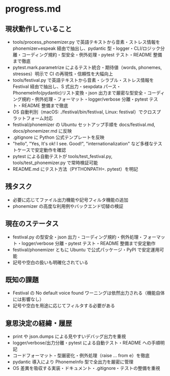 # progress.md

## 現状動作していること

- tools/process_phonemizer.py で英語テキストから音素・ストレス情報を phonemizer+espeak 経由で抽出し、pydantic 型・logger・CLI/ロジック分離・コーディング規約・型安全・例外処理・pytest テスト・README 整備まで徹底
- pytest.mark.parametrize によるテスト統合・期待値（words, phonemes, stresses）明示で CI の再現性・信頼性を大幅向上
- tools/festival.py で英語テキストから音素・シラブル・ストレス情報を Festival 経由で抽出し、S 式出力・sexpdata パース・PhonemeInfo(pydantic)リスト変換・json 出力まで厳密な型安全・コーディング規約・例外処理・フォーマット・logger/verbose 分離・pytest テスト・README 整備まで徹底
- OS 自動判別（macOS: ./festival/bin/festival, Linux: festival）でクロスプラットフォーム対応
- festival/phonemizer の Ubuntu セットアップ手順を docs/festival.md, docs/phonemizer.md に反映
- .gitignore に Python 公式テンプレートを反映
- "hello", "Yes, It's ok! I see. Good!", "internationalization" など多様なテストケースで安定動作を確認
- pytest による自動テストが tools/test_festival.py, tools/test_phonemizer.py で常時検証可能
- README.md にテスト方法（PYTHONPATH=. pytest）を明記

## 残タスク

- 必要に応じてファイル出力機能や記号フィルタ機能の追加
- phonemizer の高度な利用例やバックエンド切替の検証

## 現在のステータス

- festival.py の型安全・json 出力・コーディング規約・例外処理・フォーマット・logger/verbose 分離・pytest テスト・README 整備まで安定動作
- festival/phonemizer ともに Ubuntu で公式パッケージ・PyPI で安定運用可能
- 記号や空白の扱いも明確化されている

## 既知の課題

- Festival の No default voice found ワーニングは依然出力される（機能自体には影響なし）
- 記号や空白を用途に応じてフィルタする必要がある

## 意思決定の経緯・履歴

- print や json.dumps による見やすいデバッグ出力を重視
- logger/verbose/出力分離・pytest による自動テスト・README への手順明記
- コードフォーマット・型厳密化・例外処理（raise ... from e）を徹底
- pydantic 導入により PhonemeInfo 型で全出力を厳密に管理
- OS 差異を吸収する実装・ドキュメント・.gitignore・テストの整備を重視
